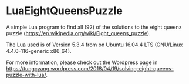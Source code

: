 # LuaEightQueensPuzzle

A simple Lua program to find all (92) of the solutions to the eight queenz puzzle (https://en.wikipedia.org/wiki/Eight_queens_puzzle).

The Lua used is of Version 5.3.4 from on Ubuntu 16.04.4 LTS (GNU/Linux 4.4.0-116-generic x86_64).

For more information, please check out the Wordpress page in https://tungcyang.wordpress.com/2018/04/19/solving-eight-queens-puzzle-with-lua/.
